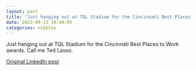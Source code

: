 ```yaml
---
layout: post
title: "Just hanging out at TQL Stadium for the Cincinnati Best Places to Work awards. Call me Ted Lasso."
date: 2022-09-13 20:49:05
categories: nibbles
---
```


Just hanging out at TQL Stadium for the Cincinnati Best Places to Work awards. Call me Ted Lasso.

[Original LinkedIn post](https://www.linkedin.com/feed/update/urn%3Ali%3Ashare%3A6975555980923179008)
